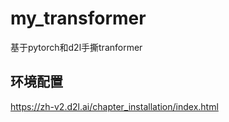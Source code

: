 # my_transformer

基于pytorch和d2l手撕tranformer



## 环境配置

https://zh-v2.d2l.ai/chapter_installation/index.html



